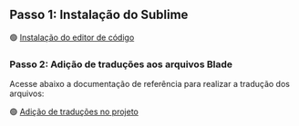 ## Passo 1: Instalação do Sublime

🟢 [Instalação do editor de código](/src/Sublime.md)

### Passo 2: Adição de traduções aos arquivos Blade

Acesse abaixo a documentação de referência para realizar a tradução dos arquivos:

🟢 [Adição de traduções no projeto](/src/Execução.md)
